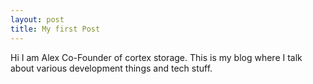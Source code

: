 ```yaml
---
layout: post
title: My first Post
---
```


Hi I am Alex Co-Founder of cortex storage. This is my blog where I talk about various development things and tech stuff.
